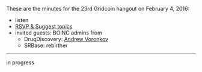 These are the minutes for the 23rd Gridcoin hangout on February 4, 2016:
* listen
* [RSVP & Suggest topics](https://steemit.com/gridcoin/@cm-steem/gridcoin-community-hangout-023-4th-feb-2017-9pm-gmt-rsvp-and-suggest-topics)
* invited guests: BOINC admins from
  * DrugDiscovery: [Andrew Voronkov](https://steemit.com/gridcoin/@erkan/meet-the-people-behind-drugdiscovery-home)
  * SRBase: rebirther


***

in progress
